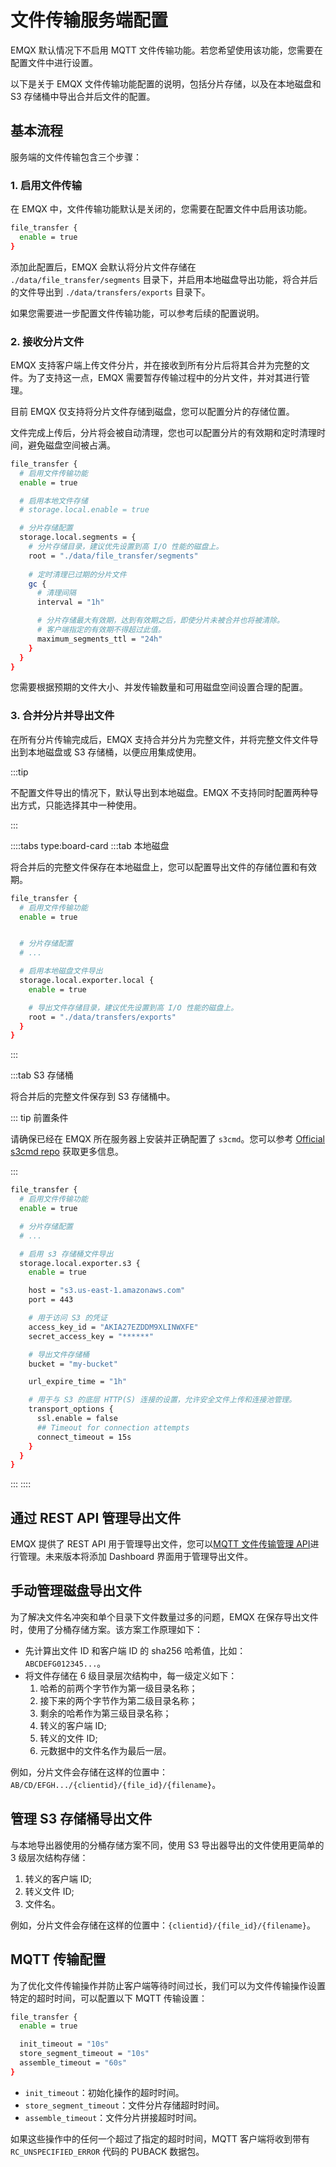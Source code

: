 # 文件传输服务端配置

EMQX 默认情况下不启用 MQTT 文件传输功能。若您希望使用该功能，您需要在配置文件中进行设置。

以下是关于 EMQX 文件传输功能配置的说明，包括分片存储，以及在本地磁盘和 S3 存储桶中导出合并后文件的配置。

## 基本流程

服务端的文件传输包含三个步骤：

### 1. 启用文件传输

在 EMQX 中，文件传输功能默认是关闭的，您需要在配置文件中启用该功能。

```bash
file_transfer {
  enable = true
}
```

添加此配置后，EMQX 会默认将分片文件存储在 `./data/file_transfer/segments` 目录下，并启用本地磁盘导出功能，将合并后的文件导出到 `./data/transfers/exports` 目录下。

如果您需要进一步配置文件传输功能，可以参考后续的配置说明。

### 2. 接收分片文件

EMQX 支持客户端上传文件分片，并在接收到所有分片后将其合并为完整的文件。为了支持这一点，EMQX 需要暂存传输过程中的分片文件，并对其进行管理。

目前 EMQX 仅支持将分片文件存储到磁盘，您可以配置分片的存储位置。

文件完成上传后，分片将会被自动清理，您也可以配置分片的有效期和定时清理时间，避免磁盘空间被占满。

```bash
file_transfer {
  # 启用文件传输功能
  enable = true

  # 启用本地文件存储
  # storage.local.enable = true

  # 分片存储配置
  storage.local.segments = {
    # 分片存储目录，建议优先设置到高 I/O 性能的磁盘上。
    root = "./data/file_transfer/segments"
    
    # 定时清理已过期的分片文件
    gc {
      # 清理间隔
      interval = "1h"

      # 分片存储最大有效期，达到有效期之后，即使分片未被合并也将被清除。
      # 客户端指定的有效期不得超过此值。
      maximum_segments_ttl = "24h"
    }
  }
}
```

您需要根据预期的文件大小、并发传输数量和可用磁盘空间设置合理的配置。

### 3. 合并分片并导出文件

在所有分片传输完成后，EMQX 支持合并分片为完整文件，并将完整文件文件导出到本地磁盘或 S3 存储桶，以便应用集成使用。

:::tip

不配置文件导出的情况下，默认导出到本地磁盘。EMQX 不支持同时配置两种导出方式，只能选择其中一种使用。

:::

::::tabs type:board-card
:::tab 本地磁盘

将合并后的完整文件保存在本地磁盘上，您可以配置导出文件的存储位置和有效期。

```bash
file_transfer {
  # 启用文件传输功能
  enable = true


  # 分片存储配置
  # ...

  # 启用本地磁盘文件导出
  storage.local.exporter.local {
    enable = true

    # 导出文件存储目录，建议优先设置到高 I/O 性能的磁盘上。
    root = "./data/transfers/exports"
  }
}
```

:::

:::tab S3 存储桶

将合并后的完整文件保存到 S3 存储桶中。

::: tip 前置条件

请确保已经在 EMQX 所在服务器上安装并正确配置了 `s3cmd`。您可以参考 [Official s3cmd repo](https://github.com/s3tools/s3cmd) 获取更多信息。

:::

```bash
file_transfer {
  # 启用文件传输功能
  enable = true

  # 分片存储配置
  # ...

  # 启用 s3 存储桶文件导出
  storage.local.exporter.s3 {
    enable = true

    host = "s3.us-east-1.amazonaws.com"
    port = 443

    # 用于访问 S3 的凭证
    access_key_id = "AKIA27EZDDM9XLINWXFE"
    secret_access_key = "******"

    # 导出文件存储桶
    bucket = "my-bucket"

    url_expire_time = "1h"

    # 用于与 S3 的底层 HTTP(S) 连接的设置，允许安全文件上传和连接池管理。
    transport_options {
      ssl.enable = false
      ## Timeout for connection attempts
      connect_timeout = 15s
    }
  }
}
```

:::
::::

## 通过 REST API 管理导出文件

EMQX 提供了 REST API 用于管理导出文件，您可以[MQTT 文件传输管理 API](https://docs.emqx.com/zh/enterprise/v5.3/admin/api-docs.html#tag/File-Transfer)进行管理。未来版本将添加 Dashboard 界面用于管理导出文件。

## 手动管理磁盘导出文件

为了解决文件名冲突和单个目录下文件数量过多的问题，EMQX 在保存导出文件时，使用了分桶存储方案。该方案工作原理如下：

- 先计算出文件 ID 和客户端 ID 的 sha256 哈希值，比如：`ABCDEFG012345...`。
- 将文件存储在 6 级目录层次结构中，每一级定义如下：
  1. 哈希的前两个字节作为第一级目录名称；
  2. 接下来的两个字节作为第二级目录名称；
  3. 剩余的哈希作为第三级目录名称；
  4. 转义的客户端 ID;
  5. 转义的文件 ID;
  6. 元数据中的文件名作为最后一层。

例如，分片文件会存储在这样的位置中：`AB/CD/EFGH.../{clientid}/{file_id}/{filename}`。

## 管理 S3 存储桶导出文件

与本地导出器使用的分桶存储方案不同，使用 S3 导出器导出的文件使用更简单的 3 级层次结构存储：

1. 转义的客户端 ID;
2. 转义文件 ID;
3. 文件名。

例如，分片文件会存储在这样的位置中：`{clientid}/{file_id}/{filename}`。

## MQTT 传输配置

为了优化文件传输操作并防止客户端等待时间过长，我们可以为文件传输操作设置特定的超时时间，可以配置以下 MQTT 传输设置：

```bash
file_transfer {
  enable = true

  init_timeout = "10s"
  store_segment_timeout = "10s"
  assemble_timeout = "60s"
}
```

- `init_timeout`：初始化操作的超时时间。
- `store_segment_timeout`：文件分片存储超时时间。
- `assemble_timeout`：文件分片拼接超时时间。

如果这些操作中的任何一个超过了指定的超时时间，MQTT 客户端将收到带有 `RC_UNSPECIFIED_ERROR` 代码的 PUBACK 数据包。
